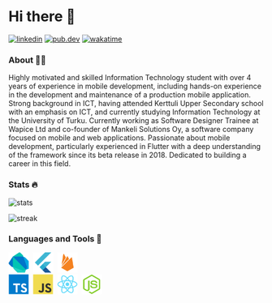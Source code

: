 # Hi there 👋
[![linkedin](https://img.shields.io/badge/linkedIn-0A66C2?style=flat&logo=LinkedIn&logoColor=white)](https://www.linkedin.com/in/o-hannonen/)
[![pub.dev](https://img.shields.io/badge/pub.dev-0175C2?style=flat&logo=Dart&logoColor=white)](https://pub.dev/publishers/mankeli.co/packages)
[![wakatime](https://wakatime.com/badge/user/cfbd70fe-df37-429a-ae50-ae95fcd5f565.svg)](https://wakatime.com/@cfbd70fe-df37-429a-ae50-ae95fcd5f565)




### About 🧑‍🦱

Highly motivated and skilled Information Technology student with over 4 years of experience in mobile development, including hands-on experience in the development and maintenance of a production mobile application. Strong background in ICT, having attended Kerttuli Upper Secondary school with an emphasis on ICT, and currently studying Information Technology at the University of Turku. Currently working as Software Designer Trainee at Wapice Ltd and co-founder of Mankeli Solutions Oy, a software company focused on mobile and web applications. Passionate about mobile development, particularly experienced in Flutter with a deep understanding of the framework since its beta release in 2018. Dedicated to building a career in this field.

### Stats 🔥
![stats](https://github-readme-stats.vercel.app/api?username=o-hannonen&count_private=true&show_icons=true&hide_title=true&theme=onedark&include_all_commits=true&hide=commits&card_width=500px&hide_border=true)

![streak](https://streak-stats.demolab.com?user=o-hannonen&theme=onedark&hide_border=true&date_format=M%20j%5B%2C%20Y%5D&card_width=500)


### Languages and Tools 🧰
<div>
   <img src="https://github.com/devicons/devicon/blob/master/icons/dart/dart-original.svg" title="Dart" alt="Dart" width="40" height="40"/>&nbsp;
  <img src="https://github.com/devicons/devicon/blob/master/icons/flutter/flutter-original.svg" title="Flutter" alt="Flutter" width="40" height="40"/>&nbsp;
    <img src="https://github.com/devicons/devicon/blob/master/icons/firebase/firebase-plain.svg" title="Firebase" alt="Firebase" width="40" height="40"/>&nbsp;
</div>

<div>
   <img src="https://github.com/devicons/devicon/blob/master/icons/typescript/typescript-original.svg" title="TypeScript" alt="TypeScript" width="40" height="40"/>&nbsp;
  <img src="https://github.com/devicons/devicon/blob/master/icons/javascript/javascript-original.svg" title="JavaScript" alt="JavaScript" width="40" height="40"/>&nbsp;
  <img src="https://github.com/devicons/devicon/blob/master/icons/react/react-original.svg" title="React" alt="React" width="40" height="40"/>&nbsp;
  <img src="https://github.com/devicons/devicon/blob/master/icons/nodejs/nodejs-original.svg" title="NodeJS" alt="NodeJS" width="40" height="40"/>&nbsp;
</div>

  
